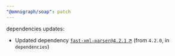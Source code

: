 ```yaml
---
"@omnigraph/soap": patch
---
```

dependencies updates:
  - Updated dependency [`fast-xml-parser@4.2.1` ↗︎](https://www.npmjs.com/package/fast-xml-parser/v/4.2.1) (from `4.2.0`, in `dependencies`)
